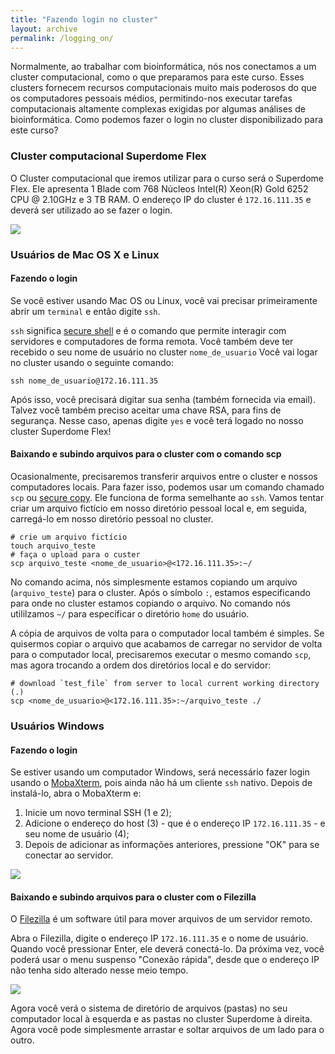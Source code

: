 ```yaml
---
title: "Fazendo login no cluster"
layout: archive
permalink: /logging_on/
---
```


Normalmente, ao trabalhar com bioinformática, nós nos conectamos a um cluster computacional, como o que preparamos para este curso. Esses clusters fornecem recursos computacionais muito mais poderosos do que os computadores pessoais médios, permitindo-nos executar tarefas computacionais altamente complexas exigidas por algumas análises de bioinformática. Como podemos fazer o login no cluster disponibilizado para este curso?

### Cluster computacional Superdome Flex

O Cluster computacional que iremos utilizar para o curso será o Superdome Flex. Ele apresenta 1 Blade com 768 Núcleos Intel(R) Xeon(R) Gold 6252 CPU @ 2.10GHz e 3 TB RAM. O endereço IP do cluster é `172.16.111.35` e deverá ser utilizado ao se fazer o login.

![](/gbb_montagem_workshop/images/superdome.svg)

### Usuários de Mac OS X e Linux

#### Fazendo o login

Se você estiver usando Mac OS ou Linux, você vai precisar primeiramente abrir um `terminal` e então digite `ssh`.

`ssh` significa [secure shell](https://en.wikipedia.org/wiki/Secure_Shell) e é o comando que permite interagir com servidores e computadores de forma remota. Você também deve ter recebido o seu nome de usuário no cluster `nome_de_usuario`
Você vai logar no cluster usando o seguinte comando:

```shell
ssh nome_de_usuario@172.16.111.35
```  

Após isso, você precisará digitar sua senha (também fornecida via email).
Talvez você também preciso aceitar uma chave RSA, para fins de segurança. Nesse caso, apenas digite `yes` e você terá logado no nosso cluster Superdome Flex!

#### Baixando e subindo arquivos para o cluster com o comando scp

Ocasionalmente, precisaremos transferir arquivos entre o cluster e nossos computadores locais. Para fazer isso, podemos usar um comando chamado `scp` ou [secure copy](https://en.wikipedia.org/wiki/Secure_copy). Ele funciona de forma semelhante ao `ssh`. Vamos tentar criar um arquivo fictício em nosso diretório pessoal local e, em seguida, carregá-lo em nosso diretório pessoal no cluster.

```shell
# crie um arquivo fictício
touch arquivo_teste
# faça o upload para o custer
scp arquivo_teste <nome_de_usuario>@<172.16.111.35>:~/
```

No comando acima, nós simplesmente estamos copiando um arquivo (`arquivo_teste`) para o cluster. Após o símbolo `:`, estamos especificando para onde no cluster estamos copiando o arquivo. No comando nós utililzamos `~/` para especificar o diretório `home` do usuário.

A cópia de arquivos de volta para o computador local também é simples. Se quisermos copiar o arquivo que acabamos de carregar no servidor de volta para o computador local, precisaremos executar o mesmo comando `scp`, mas agora trocando a ordem dos diretórios local e do servidor:

```shell
# download `test_file` from server to local current working directory (.)
scp <nome_de_usuario>@<172.16.111.35>:~/arquivo_teste ./
```

### Usuários Windows

#### Fazendo o login

Se estiver usando um computador Windows, será necessário fazer login usando o [MobaXterm](http://mobaxterm.mobatek.net), pois ainda não há um cliente `ssh` nativo. Depois de instalá-lo, abra o MobaXterm e:

1. Inicie um novo terminal SSH (1 e 2);
2. Adicione o endereço do host (3) - que é o endereço IP `172.16.111.35` - e seu nome de usuário (4);
3. Depois de adicionar as informações anteriores, pressione "OK" para se conectar ao servidor.

![](/gbb_montagem_workshop/images/mobaxterm_tutorial.PNG)

#### Baixando e subindo arquivos para o cluster com o Filezilla

O [Filezilla](https://filezilla-project.org/) é um software útil para mover arquivos de um servidor remoto.

Abra o Filezilla, digite o endereço IP `172.16.111.35` e o nome de usuário. Quando você pressionar Enter, ele deverá conectá-lo. Da próxima vez, você poderá usar o menu suspenso "Conexão rápida", desde que o endereço IP não tenha sido alterado nesse meio tempo.

![](/gbb_montagem_workshop/images/putty/fig12.png)

Agora você verá o sistema de diretório de arquivos (pastas) no seu computador local à esquerda e as pastas no cluster Superdome à direita. Agora você pode simplesmente arrastar e soltar arquivos de um lado para o outro. 